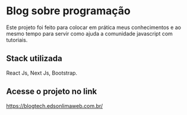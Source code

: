 # Blog sobre programação

Este projeto foi feito para colocar em prática meus conhecimentos e ao mesmo tempo para servir como ajuda a comunidade javascript com tutoriais.

## Stack utilizada

React Js, Next Js, Bootstrap.


## Acesse o projeto no link

https://blogtech.edsonlimaweb.com.br/

